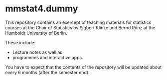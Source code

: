 # mmstat4.dummy

This repository contains an exercept of  teaching materials for statistics courses at the Chair of Statistics by Sigbert Klinke and Bernd Rönz at the Humboldt University of Berlin.

These include:

* Lecture notes as well as
* programmes and interactive apps. 

You have to expect that the contents of the repository will be updated about every 6 months (after the semester end).

